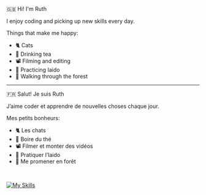:uk: Hi! I'm Ruth

I enjoy coding and picking up new skills every day.

Things that make me happy:
- :cat2: Cats
- :tea: Drinking tea
- :film_projector: Filming and editing
- :martial_arts_uniform: Practicing Iaido  
- :evergreen_tree: Walking through the forest  

<hr/>

:fr: Salut! Je suis Ruth

J’aime coder et apprendre de nouvelles choses chaque jour.

Mes petits bonheurs:

- :cat2: Les chats
- :tea: Boire du thé
- :film_projector: Filmer et monter des vidéos
- :martial_arts_uniform: Pratiquer l’Iaido
- :evergreen_tree: Me promener en forêt

<br/>

[![My Skills](https://skillicons.dev/icons?i=cs,java,js,ts,angular,spring,css,html,mysql,git)](https://skillicons.dev)
